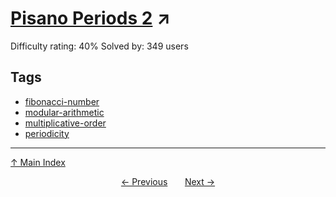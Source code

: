 # [Pisano Periods 2](https://projecteuler.net/problem=854) ↗️

Difficulty rating: 40%
Solved by: 349 users
## Tags

- [fibonacci-number](../tags/fibonacci-number.md)
- [modular-arithmetic](../tags/modular-arithmetic.md)
- [multiplicative-order](../tags/multiplicative-order.md)
- [periodicity](../tags/periodicity.md)



---

[↑ Main Index](../README.md)


<div align=center><a href='853.md'>← Previous</a> &nbsp;&nbsp; &nbsp;&nbsp;  <a href='855.md'>Next →</a></div>
